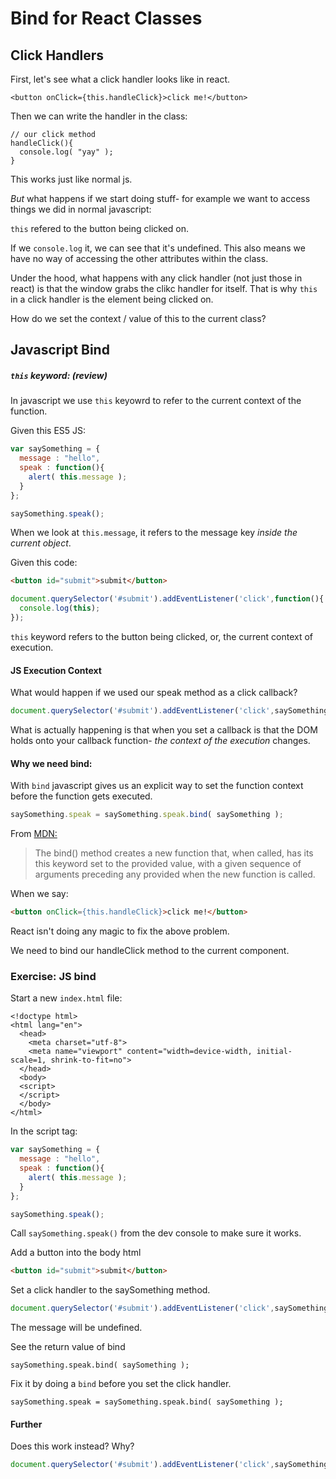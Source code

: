 # Bind for React Classes

## Click Handlers
First, let's see what a click handler looks like in react.
```
<button onClick={this.handleClick}>click me!</button>
```

Then we can write the handler in the class:
```
// our click method
handleClick(){
  console.log( "yay" );
}
```

This works just like normal js.

*But* what happens if we start doing stuff- for example we want to access things we did in normal javascript:

`this` refered to the button being clicked on.

If we `console.log` it, we can see that it's undefined. This also means we have no way of accessing the other attributes within the class.

Under the hood, what happens with any click handler (not just those in react) is that the window grabs the clikc handler for itself. That is why `this` in a click handler is the element being clicked on.

How do we set the context / value of this to the current class?

## Javascript Bind

##### `this` keyword: (review)
In javascript we use `this` keyowrd to refer to the current context of the function.

Given this ES5 JS:
```js
var saySomething = {
  message : "hello",
  speak : function(){
    alert( this.message );
  }
};

saySomething.speak();
```

When we look at `this.message`, it refers to the message key *inside the current object*.

Given this code:

```html
<button id="submit">submit</button>
```

```js
document.querySelector('#submit').addEventListener('click',function(){
  console.log(this);
});
```

`this` keyword refers to the button being clicked, or, the current context of execution.

#### JS Execution Context

What would happen if we used our speak method as a click callback?
```js
document.querySelector('#submit').addEventListener('click',saySomething.speak);
```

What is actually happening is that when you set a callback is that the DOM holds onto your callback function- *the context of the execution* changes.

#### Why we need bind:
With `bind` javascript gives us an explicit way to set the function context before the function gets executed.

```js
saySomething.speak = saySomething.speak.bind( saySomething );
```

From [MDN:](https://developer.mozilla.org/en-US/docs/Web/JavaScript/Reference/Global_objects/Function/bind)
> The bind() method creates a new function that, when called, has its this keyword set to the provided value, with a given sequence of arguments preceding any provided when the new function is called.

When we say:
```html
<button onClick={this.handleClick}>click me!</button>
```

React isn't doing any magic to fix the above problem.

We need to bind our handleClick method to the current component.

### Exercise: JS bind
Start a new `index.html` file:

```
<!doctype html>
<html lang="en">
  <head>
    <meta charset="utf-8">
    <meta name="viewport" content="width=device-width, initial-scale=1, shrink-to-fit=no">
  </head>
  <body>
  <script>
  </script>
  </body>
</html>
```

In the script tag:
```js
var saySomething = {
  message : "hello",
  speak : function(){
    alert( this.message );
  }
};

saySomething.speak();
```

Call `saySomething.speak()` from the dev console to make sure it works.

Add a button into the body html
```html
<button id="submit">submit</button>
```

Set a click handler to the saySomething method.
```js
document.querySelector('#submit').addEventListener('click',saySomething.speak);
```

The message will be undefined.

See the return value of bind
```
saySomething.speak.bind( saySomething );
```

Fix it by doing a `bind` before you set the click handler.
```
saySomething.speak = saySomething.speak.bind( saySomething );
```

#### Further
Does this work instead? Why?
```js
document.querySelector('#submit').addEventListener('click',saySomething.speak.bind(saySomething));
```

